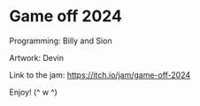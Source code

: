 # Game off 2024

Programming: Billy and Sion

Artwork: Devin

Link to the jam: https://itch.io/jam/game-off-2024

Enjoy!  (^ w ^)
